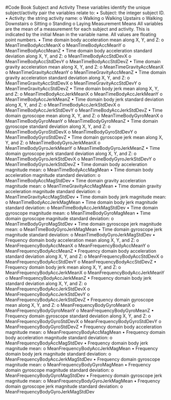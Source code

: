 #Code Book
Subject and Activity
These variables identify the unique subject/activity pair the variables relate to:
•	Subject: the integer subject ID.
•	Activity: the string activity name:
o	Walking
o	Walking Upstairs
o	Walking Downstairs
o	Sitting
o	Standing
o	Laying
Measurement Means
All variables are the mean of a measurement for each subject and activity. This is indicated by the initial Mean in the variable name. All values are floating point numbers.
•	Time domain body acceleration mean along X, Y, and Z:
o	MeanTimeBodyAccMeanX
o	MeanTimeBodyAccMeanY
o	MeanTimeBodyAccMeanZ
•	Time domain body acceleration standard deviation along X, Y, and Z:
o	MeanTimeBodyAccStdDevX
o	MeanTimeBodyAccStdDevY
o	MeanTimeBodyAccStdDevZ
•	Time domain gravity acceleration mean along X, Y, and Z:
o	MeanTimeGravityAccMeanX
o	MeanTimeGravityAccMeanY
o	MeanTimeGravityAccMeanZ
•	Time domain gravity acceleration standard deviation along X, Y, and Z:
o	MeanTimeGravityAccStdDevX
o	MeanTimeGravityAccStdDevY
o	MeanTimeGravityAccStdDevZ
•	Time domain body jerk mean along X, Y, and Z:
o	MeanTimeBodyAccJerkMeanX
o	MeanTimeBodyAccJerkMeanY
o	MeanTimeBodyAccJerkMeanZ
•	Time domain body jerk standard deviation along X, Y, and Z:
o	MeanTimeBodyAccJerkStdDevX
o	MeanTimeBodyAccJerkStdDevY
o	MeanTimeBodyAccJerkStdDevZ
•	Time domain gyroscope mean along X, Y, and Z:
o	MeanTimeBodyGyroMeanX
o	MeanTimeBodyGyroMeanY
o	MeanTimeBodyGyroMeanZ
•	Time domain gyroscope standard deviation along X, Y, and Z:
o	MeanTimeBodyGyroStdDevX
o	MeanTimeBodyGyroStdDevY
o	MeanTimeBodyGyroStdDevZ
•	Time domain gyroscope jerk mean along X, Y, and Z:
o	MeanTimeBodyGyroJerkMeanX
o	MeanTimeBodyGyroJerkMeanY
o	MeanTimeBodyGyroJerkMeanZ
•	Time domain gyroscope jerk standard deviation along X, Y, and Z:
o	MeanTimeBodyGyroJerkStdDevX
o	MeanTimeBodyGyroJerkStdDevY
o	MeanTimeBodyGyroJerkStdDevZ
•	Time domain body acceleration magnitude mean:
o	MeanTimeBodyAccMagMean
•	Time domain body acceleration magnitude standard deviation:
o	MeanTimeBodyAccMagStdDev
•	Time domain gravity acceleration magnitude mean:
o	MeanTimeGravityAccMagMean
•	Time domain gravity acceleration magnitude standard deviation:
o	MeanTimeGravityAccMagStdDev
•	Time domain body jerk magnitude mean:
o	MeanTimeBodyAccJerkMagMean
•	Time domain body jerk magnitude standard deviation:
o	MeanTimeBodyAccJerkMagStdDev
•	Time domain gyroscope magnitude mean:
o	MeanTimeBodyGyroMagMean
•	Time domain gyroscope magnitude standard deviation:
o	MeanTimeBodyGyroMagStdDev
•	Time domain gyroscope jerk magnitude mean:
o	MeanTimeBodyGyroJerkMagMean
•	Time domain gyroscope jerk magnitude standard deviation:
o	MeanTimeBodyGyroJerkMagStdDev
•	Frequency domain body acceleration mean along X, Y, and Z:
o	MeanFrequencyBodyAccMeanX
o	MeanFrequencyBodyAccMeanY
o	MeanFrequencyBodyAccMeanZ
•	Frequency domain body acceleration standard deviation along X, Y, and Z:
o	MeanFrequencyBodyAccStdDevX
o	MeanFrequencyBodyAccStdDevY
o	MeanFrequencyBodyAccStdDevZ
•	Frequency domain body jerk mean along X, Y, and Z:
o	MeanFrequencyBodyAccJerkMeanX
o	MeanFrequencyBodyAccJerkMeanY
o	MeanFrequencyBodyAccJerkMeanZ
•	Frequency domain body jerk standard deviation along X, Y, and Z:
o	MeanFrequencyBodyAccJerkStdDevX
o	MeanFrequencyBodyAccJerkStdDevY
o	MeanFrequencyBodyAccJerkStdDevZ
•	Frequency domain gyroscope mean along X, Y, and Z:
o	MeanFrequencyBodyGyroMeanX
o	MeanFrequencyBodyGyroMeanY
o	MeanFrequencyBodyGyroMeanZ
•	Frequency domain gyroscope standard deviation along X, Y, and Z:
o	MeanFrequencyBodyGyroStdDevX
o	MeanFrequencyBodyGyroStdDevY
o	MeanFrequencyBodyGyroStdDevZ
•	Frequency domain body acceleration magnitude mean:
o	MeanFrequencyBodyAccMagMean
•	Frequency domain body acceleration magnitude standard deviation:
o	MeanFrequencyBodyAccMagStdDev
•	Frequency domain body jerk magnitude mean:
o	MeanFrequencyBodyAccJerkMagMean
•	Frequency domain body jerk magnitude standard deviation:
o	MeanFrequencyBodyAccJerkMagStdDev
•	Frequency domain gyroscope magnitude mean:
o	MeanFrequencyBodyGyroMagMean
•	Frequency domain gyroscope magnitude standard deviation:
o	MeanFrequencyBodyGyroMagStdDev
•	Frequency domain gyroscope jerk magnitude mean:
o	MeanFrequencyBodyGyroJerkMagMean
•	Frequency domain gyroscope jerk magnitude standard deviation:
o	MeanFrequencyBodyGyroJerkMagStdDev
